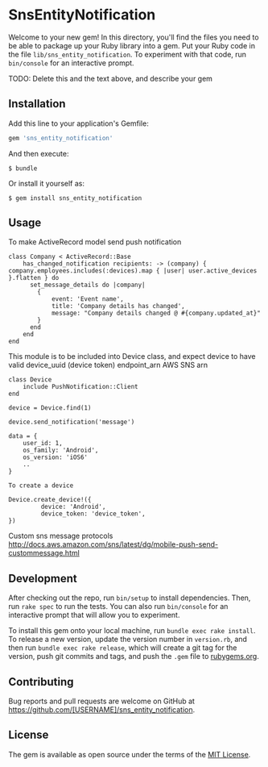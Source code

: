 # SnsEntityNotification

Welcome to your new gem! In this directory, you'll find the files you need to be able to package up your Ruby library into a gem. Put your Ruby code in the file `lib/sns_entity_notification`. To experiment with that code, run `bin/console` for an interactive prompt.

TODO: Delete this and the text above, and describe your gem

## Installation

Add this line to your application's Gemfile:

```ruby
gem 'sns_entity_notification'
```

And then execute:

    $ bundle

Or install it yourself as:

    $ gem install sns_entity_notification

## Usage

To make ActiveRecord model send push notification

    class Company < ActiveRecord::Base
        has_changed_notification recipients: -> (company) { company.employees.includes(:devices).map { |user| user.active_devices }.flatten } do
          set_message_details do |company|
            {
                event: 'Event name',
                title: 'Company details has changed',
                message: "Company details changed @ #{company.updated_at}"
            }
          end
        end
    end


This module is to be included into Device class, and expect device to have valid device_uuid (device token) endpoint_arn AWS SNS arn

    class Device
        include PushNotification::Client
    end

    device = Device.find(1)

    device.send_notification('message')

    data = {
        user_id: 1,
        os_family: 'Android',
        os_version: 'iOS6'
        ..
    }

    To create a device

    Device.create_device!({
             device: 'Android',
             device_token: 'device_token',
    })

Custom sns message protocols
http://docs.aws.amazon.com/sns/latest/dg/mobile-push-send-custommessage.html

## Development

After checking out the repo, run `bin/setup` to install dependencies. Then, run `rake spec` to run the tests. You can also run `bin/console` for an interactive prompt that will allow you to experiment.

To install this gem onto your local machine, run `bundle exec rake install`. To release a new version, update the version number in `version.rb`, and then run `bundle exec rake release`, which will create a git tag for the version, push git commits and tags, and push the `.gem` file to [rubygems.org](https://rubygems.org).

## Contributing

Bug reports and pull requests are welcome on GitHub at https://github.com/[USERNAME]/sns_entity_notification.


## License

The gem is available as open source under the terms of the [MIT License](http://opensource.org/licenses/MIT).


